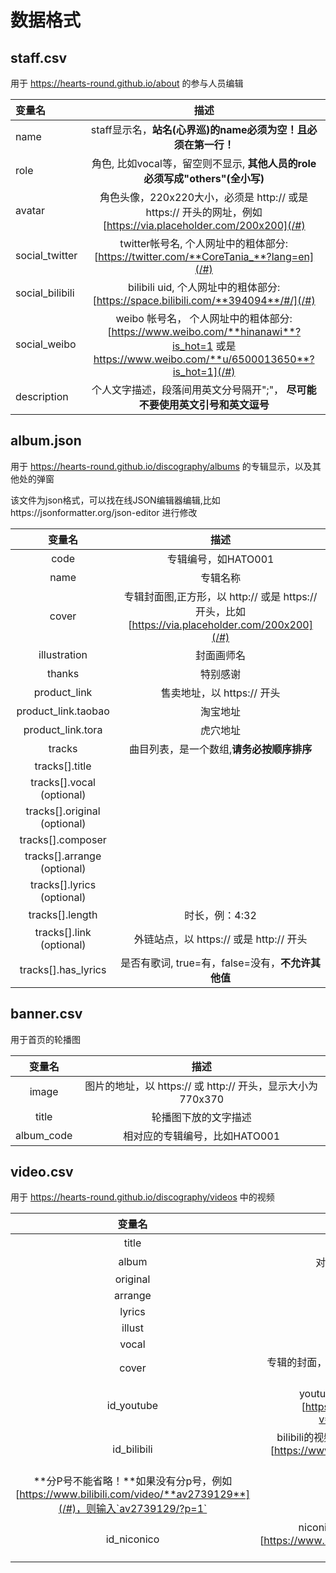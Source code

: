 # 数据格式

## staff.csv
用于 https://hearts-round.github.io/about 的参与人员编辑

|变量名|描述|
|:------------- |:-------------:|
|name|staff显示名，**站名(心界巡)的name必须为空！且必须在第一行！**|
|role|角色, 比如vocal等，留空则不显示, **其他人员的role必须写成"others"(全小写)**|
|avatar|角色头像，220x220大小，必须是 http:// 或是 https:// 开头的网址，例如[https://via.placeholder.com/200x200](/#)|
|social_twitter|twitter帐号名, 个人网址中的粗体部分: [https://twitter.com/**CoreTania_**?lang=en](/#)|
|social_bilibili|bilibili uid, 个人网址中的粗体部分: [https://space.bilibili.com/**394094**/#/](/#)|
|social_weibo| weibo 帐号名， 个人网址中的粗体部分: [https://www.weibo.com/**hinanawi**?is_hot=1 或是 https://www.weibo.com/**u/6500013650**?is_hot=1](/#)|
|description|个人文字描述，段落间用英文分号隔开";"， **尽可能不要使用英文引号和英文逗号** |

## album.json
用于 https://hearts-round.github.io/discography/albums 的专辑显示，以及其他处的弹窗

该文件为json格式，可以找在线JSON编辑器编辑,比如https://jsonformatter.org/json-editor 进行修改

|变量名|描述|
|:----:|:-----:|
|code|专辑编号，如HATO001|
|name|专辑名称|
|cover|专辑封面图,正方形，以 http:// 或是 https:// 开头，比如 [https://via.placeholder.com/200x200](/#)|
|illustration|封面画师名|
|thanks|特别感谢|
|product_link|售卖地址，以 https:// 开头|
|product_link.taobao|淘宝地址|
|product_link.tora|虎穴地址|
|tracks|曲目列表，是一个数组,**请务必按顺序排序**|
|tracks[].title||
|tracks[].vocal (optional)||
|tracks[].original (optional)||
|tracks[].composer||
|tracks[].arrange (optional)||
|tracks[].lyrics (optional)||
|tracks[].length|时长，例：4:32|
|tracks[].link (optional)|外链站点，以 https:// 或是 http:// 开头|
|tracks[].has_lyrics|是否有歌词, true=有，false=没有，**不允许其他值**|


## banner.csv
用于首页的轮播图

|变量名|描述|
|:----:|:----:|
|image|图片的地址，以 https:// 或 http:// 开头，显示大小为770x370|
|title|轮播图下放的文字描述|
|album_code|相对应的专辑编号，比如HATO001|

## video.csv
用于 https://hearts-round.github.io/discography/videos 中的视频

|变量名|描述|
|:----:|:----:|
|title|视频的标题|
|album|对应的专辑名称(album.name)|
|original||
|arrange||
|lyrics||
|illust||
|vocal||
|cover|专辑的封面，以 https:// 或 http:// 开头，显示大小为250x250|
|id_youtube|youtube的视频ID，网址中的粗体部分 [https://www.youtube.com/watch?v=**SCQgE4mTnjU**](/#)|
|id_bilibili|bilibili的视频ID以及分p号码，网址中的粗体部分 [https://www.bilibili.com/video/**av2739129/?p=3**](/#)
**分P号不能省略！**如果没有分p号，例如[https://www.bilibili.com/video/**av2739129**](/#)，则输入`av2739129/?p=1`|
|id_niconico|niconico的视频ID，网址中的粗体部分 [https://www.nicovideo.jp/watch/**sm7706816**](/#)|
